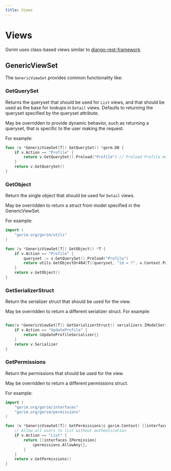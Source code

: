 ```yaml
---
title: Views
---
```


# Views

Gorim uses class-based views similar to [django-rest-framework](https://www.django-rest-framework.org/api-guide/views/).

## GenericViewSet

The `GenericViewSet` provides common functionality like:

### GetQuerySet
Returns the queryset that should be used for `List` views, and that should be used as the base for lookups in `Detail` views. Defaults to returning the queryset specified by the queryset attribute.

May be overridden to provide dynamic behavior, such as returning a queryset, that is specific to the user making the request.

For example:
```go
func (v *GenericViewSet[T]) GetQuerySet() *gorm.DB {
	if v.Action == "Profile" {
		return v.GetQuerySet().Preload("Profile") // Preload Profile model
	}
	return v.GetQuerySet()
}
```

### GetObject

Return the single object that should be used for `Detail` views.

May be overridden to return a struct from model specified in the GenericViewSet.

For example:
```go
import (
	"gorim.org/gorim/utils"
)

func (v *GenericViewSet[T]) GetObject() *T {
	if v.Action == "Profile" {
		queryset := v.GetQuerySet().Preload("Profile")
		return utils.GetObjectOr404[T](queryset, "id = ?", v.Context.Param("pk"))
	}
	return v.GetObject()
}
```

### GetSerializerStruct

Return the serializer struct that should be used for the view.

May be overridden to return a different serializer struct.
For example:
```go

func(v *GenericViewSet[T]) GetSerializerStruct() serializers.IModelSerializer[T] {
    if v.Action == "UpdateProfile" {
        return &UpdateProfileSerializer{}
    }
	return v.Serializer
}
```

### GetPermissions

Return the permissions that should be used for the view.

May be overridden to return a different permissions struct.

For example:
```go
import (
	"gorim.org/gorim/interfaces"
	"gorim.org/gorim/permissions"
)

func (v *GenericViewSet[T]) GetPermissions(c gorim.Context) []interfaces.IPermission {
    // Allow all users to list without authentication
	if v.Action == "List" {
		return []interfaces.IPermission{
			&permissions.AllowAny{},
		}
	}
	return v.GetPermissions()
}
```